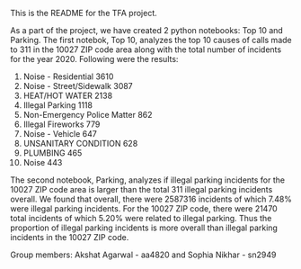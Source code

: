 This is the README for the TFA project.

As a part of the project, we have created 2 python notebooks: Top 10 and Parking.
The first notebok, Top 10, analyzes the top 10 causes of calls made to 311 in the 10027 ZIP code area along with the total number of incidents for the year 2020.
Following were the results:
1. Noise - Residential            3610
2. Noise - Street/Sidewalk        3087
3. HEAT/HOT WATER                 2138
4. Illegal Parking                1118
5. Non-Emergency Police Matter     862
6. Illegal Fireworks               779
7. Noise - Vehicle                 647
8. UNSANITARY CONDITION            628
9. PLUMBING                        465
10. Noise                          443 

The second notebook, Parking, analyzes if illegal parking incidents for the 10027 ZIP code area is larger than the total 311 illegal parking incidents overall. 
We found that overall, there were 2587316 incidents of which 7.48% were illegal parking incidents. 
For the 10027 ZIP code, there were 21470 total incidents of which 5.20% were related to illegal parking. 
Thus the proportion of illegal parking incidents is more overall than illegal parking incidents in the 10027 ZIP code.


Group members: 
Akshat Agarwal - aa4820 and Sophia Nikhar - sn2949
